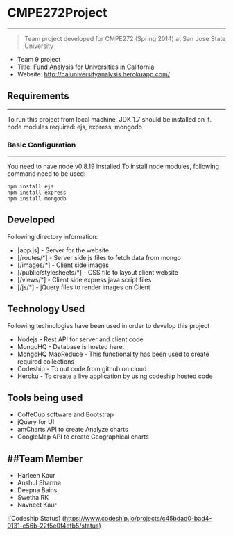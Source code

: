 
# CMPE272Project
--------------

> Team project developed for CMPE272 (Spring 2014)
> at San Jose State University
 - Team 9 project
 - Title: Fund Analysis for Universities in California
 - Website: http://caluniversityanalysis.herokuapp.com/

## Requirements
--------------
To run this project from local machine, JDK 1.7 should be installed on it.
node modules required: ejs, express, mongodb


### Basic Configuration
--------------
You need to have node v0.8.19 installed
To install node modules, following command need to be used:

```
npm install ejs
npm install express
npm install mongodb
```


 Developed
--------------
Following directory information:

* [app.js] - Server for the website
* [/routes/*] - Server side js files to fetch data from mongo
* [/images/*] - Client side images
* [/public/stylesheets/*] - CSS file to layout client website
* [/views/*] - Client side express java script files 
* [/js/*] - jQuery files to render images on Client

 Technology Used
--------------
Following technologies have been used in order to develop this project

* Nodejs - Rest API for server and client code
* MongoHQ - Database is hosted here.
* MongoHQ MapReduce - This functionality has been used to create required collections
* Codeship - To out code from github on cloud
* Heroku - To create a live application by using codeship hosted code

 Tools being used
--------------
* CoffeCup software and Bootstrap
* jQuery for UI
* amCharts API to create Analyze charts
* GoogleMap API to create Geographical charts


##Team Member
--------------
* Harleen Kaur
* Anshul Sharma
* Deepna Bains
* Swetha RK
* Navneet Kaur

![Codeship Status] (https://www.codeship.io/projects/c45bdad0-bad4-0131-c56b-22f5e0f4efb5/status)

